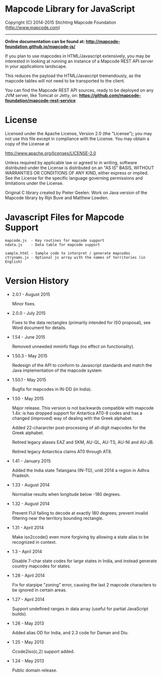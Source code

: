 # Mapcode Library for JavaScript

Copyright (C) 2014-2015 Stichting Mapcode Foundation (http://www.mapcode.com)

----

**Online documentation can be found at: http://mapcode-foundation.github.io/mapcode-js/**

If you plan to use mapcodes in HTML/Javascript extensively, you may be interested in
looking at running an instance of a Mapcode REST API server in your applications
landscape.

This reduces the payload the HTML/Javascript tremendously, as the mapcode tables will
not need to be transported to the client.

You can find the Mapcode REST API sources, ready to be deployed on any JVM server,
like Tomcat or Jetty, on: **https://github.com/mapcode-foundation/mapcode-rest-service**

# License

Licensed under the Apache License, Version 2.0 (the "License");
you may not use this file except in compliance with the License.
You may obtain a copy of the License at

   http://www.apache.org/licenses/LICENSE-2.0

Unless required by applicable law or agreed to in writing, software
distributed under the License is distributed on an "AS IS" BASIS,
WITHOUT WARRANTIES OR CONDITIONS OF ANY KIND, either express or implied.
See the License for the specific language governing permissions and
limitations under the License.

Original C library created by Pieter Geelen. Work on Java version
of the Mapcode library by Rijn Buve and Matthew Lowden.

# Javascript Files for Mapcode Support

    mapcode.js  - Key routines for mapcode support
    ndata.js    - Data table for mapcode support

    sample.html - Sample code to interpret / generate mapcodes
    ctrynams.js - Optional js array with the names of territories (in English)

# Version History

* 2.0.1 - August 2015

    Minor fixes.

* 2.0.0 - July 2015

    Fixes to the data rectangles (primarily intended for ISO proposal), see Word document for details.

* 1.54 - June 2015

    Removed unneeded mminfo flags (no effect on functionality).

* 1.50.3 - May 2015

    Redesign of the API to conform to Javascript standards and match the Java implementation of the mapcode system

* 1.50.1 - May 2015

    Bugfix for mapcodes in IN-DD (in India).

* 1.50 - May 2015

    Major release. This version is not backwards compatible with mapcode 1.4x: is has dropped support for
    Antartica AT0-8 codes and has a changed (improved) way of dealing with the Greek alphabet.

    Added 22-chararcter post-processing of all-digit mapcodes for the Greek alphabet.

    Retired legacy aliases EAZ and SKM, AU-QL, AU-TS, AU-NI and AU-JB.

    Retired legacy Antarctica claims AT0 through AT8.

* 1.41 - January 2015

    Added the India state Telangana (IN-TG), until 2014 a region in Adhra Pradesh.

* 1.33 - August 2014

    Normalise results when longitude below -180 degrees.

* 1.32 - August 2014

    Prevent FIJI failing to decode at exactly 180 degrees; prevent invalid filtering near the territory bounding rectangle.

* 1.31 - April 2014

    Make iso2ccode() even more forgiving by allowing a state alias to be recognized in context.

* 1.3 - April 2014

    Disable 7-char state codes for large states in India, and instead generate country mapcodes for states.

* 1.28 - April 2014

    Fix for starpipe "zoning" error, causing the last 2 mapcode characters to be ignored in certain areas.

* 1.27 - April 2014

    Support undefined ranges in data array (useful for partial JavaScript builds).

* 1.26 - May 2013

    Added alias OD for India, and 2.3 code for Daman and Diu.

* 1.25 - May 2013

    Ccode2iso(c,2) support added.

* 1.24 - May 2013

    Public domain release.

